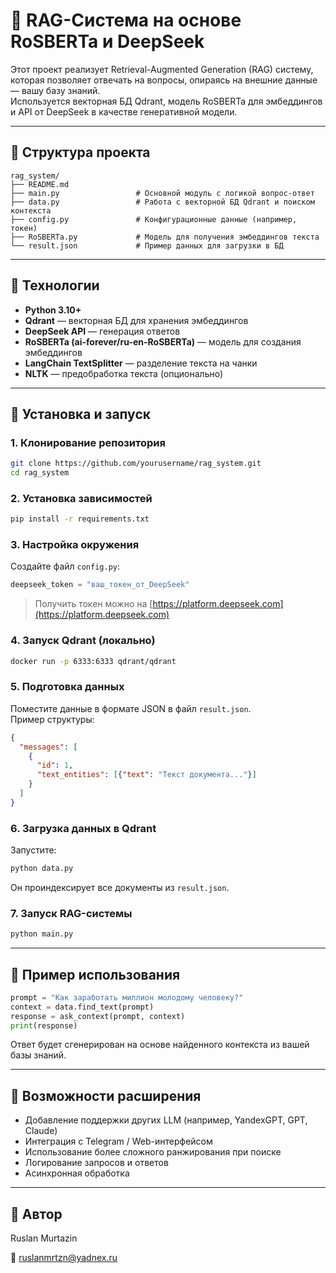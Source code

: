 # 🧠 RAG-Система на основе RoSBERTa и DeepSeek

Этот проект реализует Retrieval-Augmented Generation (RAG) систему, которая позволяет отвечать на вопросы, опираясь на внешние данные — вашу базу знаний.  
Используется векторная БД Qdrant, модель RoSBERTa для эмбеддингов и API от DeepSeek в качестве генеративной модели.

---

## 📁 Структура проекта

```
rag_system/
├── README.md
├── main.py                 # Основной модуль с логикой вопрос-ответ
├── data.py                 # Работа с векторной БД Qdrant и поиском контекста
├── config.py               # Конфигурационные данные (например, токен)
├── RoSBERTa.py             # Модель для получения эмбеддингов текста
└── result.json             # Пример данных для загрузки в БД
```

---

## 🔧 Технологии

- **Python 3.10+**
- **Qdrant** — векторная БД для хранения эмбеддингов
- **DeepSeek API** — генерация ответов
- **RoSBERTa (ai-forever/ru-en-RoSBERTa)** — модель для создания эмбеддингов
- **LangChain TextSplitter** — разделение текста на чанки
- **NLTK** — предобработка текста (опционально)

---

## 🚀 Установка и запуск

### 1. Клонирование репозитория

```bash
git clone https://github.com/yourusername/rag_system.git
cd rag_system
```

### 2. Установка зависимостей

```bash
pip install -r requirements.txt
```

### 3. Настройка окружения

Создайте файл `config.py`:

```python
deepseek_token = "ваш_токен_от_DeepSeek"
```

> Получить токен можно на [https://platform.deepseek.com](https://platform.deepseek.com)

### 4. Запуск Qdrant (локально)

```bash
docker run -p 6333:6333 qdrant/qdrant
```

### 5. Подготовка данных

Поместите данные в формате JSON в файл `result.json`.  
Пример структуры:

```json
{
  "messages": [
    {
      "id": 1,
      "text_entities": [{"text": "Текст документа..."}]
    }
  ]
}
```

### 6. Загрузка данных в Qdrant

Запустите:

```bash
python data.py
```

Он проиндексирует все документы из `result.json`.

### 7. Запуск RAG-системы

```bash
python main.py
```

---

## 💬 Пример использования

```python
prompt = "Как заработать миллион молодому человеку?"
context = data.find_text(prompt)
response = ask_context(prompt, context)
print(response)
```

Ответ будет сгенерирован на основе найденного контекста из вашей базы знаний.

---

## 📌 Возможности расширения

- Добавление поддержки других LLM (например, YandexGPT, GPT, Claude)
- Интеграция с Telegram / Web-интерфейсом
- Использование более сложного ранжирования при поиске
- Логирование запросов и ответов
- Асинхронная обработка

---

## 🤝 Автор

Ruslan Murtazin

📧 ruslanmrtzn@yadnex.ru
